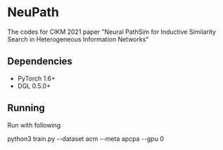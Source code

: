 # NeuPath
The codes for CIKM 2021 paper "Neural PathSim for Inductive Similarity Search in Heterogeneous Information Networks"

Dependencies
------------
- PyTorch 1.6+
- DGL 0.5.0+

Running
-------

Run with following 

python3 train.py --dataset acm --meta apcpa --gpu 0 
